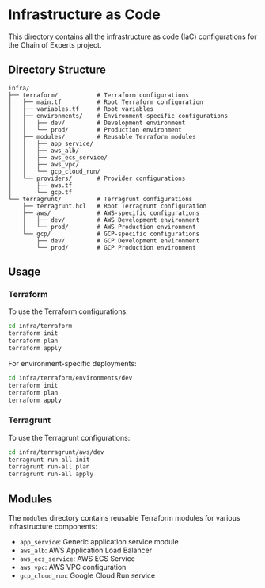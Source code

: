 # Infrastructure as Code

This directory contains all the infrastructure as code (IaC) configurations for the Chain of Experts project.

## Directory Structure

```
infra/
├── terraform/           # Terraform configurations
│   ├── main.tf          # Root Terraform configuration
│   ├── variables.tf     # Root variables
│   ├── environments/    # Environment-specific configurations
│   │   ├── dev/         # Development environment
│   │   └── prod/        # Production environment
│   ├── modules/         # Reusable Terraform modules
│   │   ├── app_service/
│   │   ├── aws_alb/
│   │   ├── aws_ecs_service/
│   │   ├── aws_vpc/
│   │   └── gcp_cloud_run/
│   └── providers/       # Provider configurations
│       ├── aws.tf
│       └── gcp.tf
└── terragrunt/          # Terragrunt configurations
    ├── terragrunt.hcl   # Root Terragrunt configuration
    ├── aws/             # AWS-specific configurations
    │   ├── dev/         # AWS Development environment
    │   └── prod/        # AWS Production environment
    └── gcp/             # GCP-specific configurations
        ├── dev/         # GCP Development environment
        └── prod/        # GCP Production environment
```

## Usage

### Terraform

To use the Terraform configurations:

```bash
cd infra/terraform
terraform init
terraform plan
terraform apply
```

For environment-specific deployments:

```bash
cd infra/terraform/environments/dev
terraform init
terraform plan
terraform apply
```

### Terragrunt

To use the Terragrunt configurations:

```bash
cd infra/terragrunt/aws/dev
terragrunt run-all init
terragrunt run-all plan
terragrunt run-all apply
```

## Modules

The `modules` directory contains reusable Terraform modules for various infrastructure components:

- `app_service`: Generic application service module
- `aws_alb`: AWS Application Load Balancer
- `aws_ecs_service`: AWS ECS Service
- `aws_vpc`: AWS VPC configuration
- `gcp_cloud_run`: Google Cloud Run service